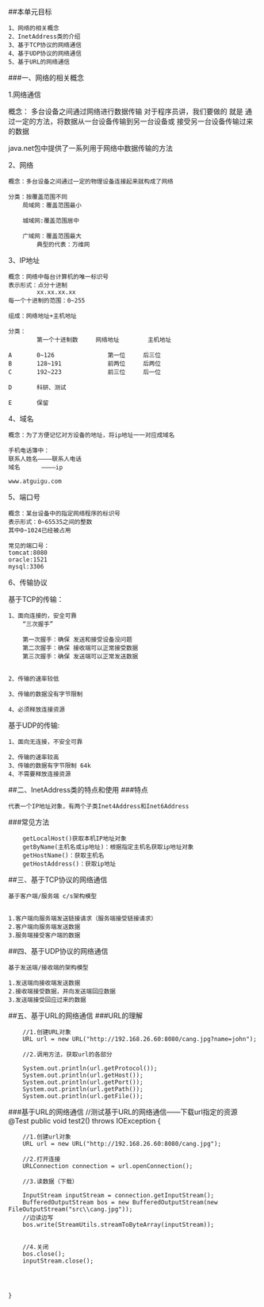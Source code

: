 ##本单元目标

	1、网络的相关概念
	2、InetAddress类的介绍
	3、基于TCP协议的网络通信
	4、基于UDP协议的网络通信
	5、基于URL的网络通信



###一、网络的相关概念

1.网络通信

 概念：	多台设备之间通过网络进行数据传输
  对于程序员讲，我们要做的 就是 通过一定的方法，将数据从一台设备传输到另一台设备或
接受另一台设备传输过来的数据

 java.net包中提供了一系列用于网络中数据传输的方法



2、网络

	概念：多台设备之间通过一定的物理设备连接起来就构成了网络

	分类：按覆盖范围不同
		局域网：覆盖范围最小

		城域网:覆盖范围居中

		广域网：覆盖范围最大
			典型的代表：万维网


3、IP地址

	概念：网络中每台计算机的唯一标识号
	表示形式：点分十进制
			xx.xx.xx.xx
	每一个十进制的范围：0~255

	组成：网络地址+主机地址

	分类：
			第一个十进制数		网络地址		主机地址	

	A		0~126				第一位		后三位
	B		128~191				前两位		后两位
	C		192~223				前三位		后一位

	D		科研、测试

	E		保留


4、域名

	概念：为了方便记忆对方设备的地址，将ip地址一一对应成域名

	手机电话簿中：
	联系人姓名————联系人电话
	域名		————ip

	www.atguigu.com


5、端口号

	概念：某台设备中的指定网络程序的标识号
	表示形式：0~65535之间的整数
	其中0~1024已经被占用

	常见的端口号：
	tomcat:8080
	oracle:1521
	mysql:3306


6、传输协议

基于TCP的传输：

	1、面向连接的，安全可靠
		“三次握手”

		第一次握手：确保 发送和接受设备没问题
		第二次握手：确保 接收端可以正常接受数据
		第三次握手：确保 发送端可以正常发送数据


	2、传输的速率较低

	3、传输的数据没有字节限制

	4、必须释放连接资源

	



基于UDP的传输:

	1、面向无连接，不安全可靠

	2、传输的速率较高
	3、传输的数据有字节限制 64k
	4、不需要释放连接资源
	
##二、InetAddress类的特点和使用
###特点

	代表一个IP地址对象，有两个子类Inet4Address和Inet6Address

###常见方法

		getLocalHost()获取本机IP地址对象
	    getByName(主机名或ip地址)：根据指定主机名获取ip地址对象
	    getHostName()：获取主机名
	    getHostAddress()：获取ip地址
##三、基于TCP协议的网络通信


	基于客户端/服务端 c/s架构模型
	
	
	1.客户端向服务端发送链接请求（服务端接受链接请求）
	2.客户端向服务端发送数据
	3.服务端接受客户端的数据


##四、基于UDP协议的网络通信

	基于发送端/接收端的架构模型

	1.发送端向接收端发送数据
	2.接收端接受数据，并向发送端回应数据
	3.发送端接受回应过来的数据
	

	

##五、基于URL的网络通信
###URL的理解

		//1.创建URL对象
		URL url = new URL("http://192.168.26.60:8080/cang.jpg?name=john");
		
		//2.调用方法，获取url的各部分
		
		System.out.println(url.getProtocol());
		System.out.println(url.getHost());
		System.out.println(url.getPort());
		System.out.println(url.getPath());
		System.out.println(url.getFile());


###基于URL的网络通信
	//测试基于URL的网络通信——下载url指定的资源
	@Test
	public void test2() throws IOException {
		
		//1.创建url对象
		URL url = new URL("http://192.168.26.60:8080/cang.jpg");
		
		//2.打开连接
		URLConnection connection = url.openConnection();
		
		//3.读数据（下载）
		
		InputStream inputStream = connection.getInputStream();
		BufferedOutputStream bos = new BufferedOutputStream(new FileOutputStream("src\\cang.jpg"));
		//边读边写
		bos.write(StreamUtils.streamToByteArray(inputStream));
		
		
		//4.关闭
		bos.close();
		inputStream.close();
		
		
		

	}




